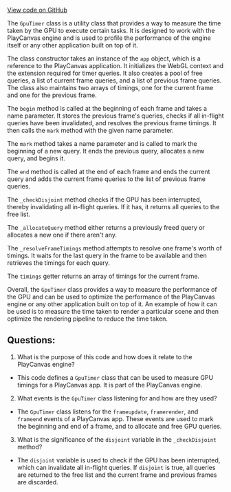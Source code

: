 [View code on GitHub](https://github.com/playcanvas/engine/extras/mini-stats/gpu-timer.js)

The `GpuTimer` class is a utility class that provides a way to measure the time taken by the GPU to execute certain tasks. It is designed to work with the PlayCanvas engine and is used to profile the performance of the engine itself or any other application built on top of it.

The class constructor takes an instance of the `app` object, which is a reference to the PlayCanvas application. It initializes the WebGL context and the extension required for timer queries. It also creates a pool of free queries, a list of current frame queries, and a list of previous frame queries. The class also maintains two arrays of timings, one for the current frame and one for the previous frame.

The `begin` method is called at the beginning of each frame and takes a name parameter. It stores the previous frame's queries, checks if all in-flight queries have been invalidated, and resolves the previous frame timings. It then calls the `mark` method with the given name parameter.

The `mark` method takes a name parameter and is called to mark the beginning of a new query. It ends the previous query, allocates a new query, and begins it.

The `end` method is called at the end of each frame and ends the current query and adds the current frame queries to the list of previous frame queries.

The `_checkDisjoint` method checks if the GPU has been interrupted, thereby invalidating all in-flight queries. If it has, it returns all queries to the free list.

The `_allocateQuery` method either returns a previously freed query or allocates a new one if there aren't any.

The `_resolveFrameTimings` method attempts to resolve one frame's worth of timings. It waits for the last query in the frame to be available and then retrieves the timings for each query.

The `timings` getter returns an array of timings for the current frame.

Overall, the `GpuTimer` class provides a way to measure the performance of the GPU and can be used to optimize the performance of the PlayCanvas engine or any other application built on top of it. An example of how it can be used is to measure the time taken to render a particular scene and then optimize the rendering pipeline to reduce the time taken.
## Questions: 
 1. What is the purpose of this code and how does it relate to the PlayCanvas engine?
- This code defines a `GpuTimer` class that can be used to measure GPU timings for a PlayCanvas app. It is part of the PlayCanvas engine.

2. What events is the `GpuTimer` class listening for and how are they used?
- The `GpuTimer` class listens for the `frameupdate`, `framerender`, and `frameend` events of a PlayCanvas app. These events are used to mark the beginning and end of a frame, and to allocate and free GPU queries.

3. What is the significance of the `disjoint` variable in the `_checkDisjoint` method?
- The `disjoint` variable is used to check if the GPU has been interrupted, which can invalidate all in-flight queries. If `disjoint` is true, all queries are returned to the free list and the current frame and previous frames are discarded.